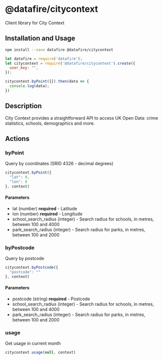 # @datafire/citycontext

Client library for City Context

## Installation and Usage
```bash
npm install --save datafire @datafire/citycontext
```

```js
let datafire = require('datafire');
let citycontext = require('@datafire/citycontext').create({
  user_key: "",
});

citycontext.byPoint({}).then(data => {
  console.log(data);
})
```

## Description
City Context provides a straightforward API to access UK Open Data: crime statistics, schools, demographics and more.

## Actions
### byPoint
Query by coordinates (SRID 4326 - decimal degrees)


```js
citycontext.byPoint({
  "lat": 0,
  "lon": 0
}, context)
```

#### Parameters
* lat (number) **required** - Latitude
* lon (number) **required** - Longitude
* school_search_radius (integer) - Search radius for schools, in metres, between 100 and 4000
* park_search_radius (integer) - Search radius for parks, in metres, between 100 and 2000

### byPostcode
Query by postcode


```js
citycontext.byPostcode({
  "postcode": ""
}, context)
```

#### Parameters
* postcode (string) **required** - Postcode
* school_search_radius (integer) - Search radius for schools, in metres, between 100 and 4000
* park_search_radius (integer) - Search radius for parks, in metres, between 100 and 2000

### usage
Get usage in current month


```js
citycontext.usage(null, context)
```


